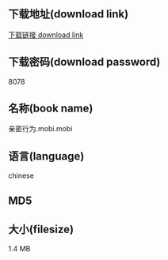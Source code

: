 ## 下载地址(download link)
[下载链接 download link](https://tutu365.netlify.app/?s=%E4%BA%B2%E5%AF%86%E8%A1%8C%E4%B8%BA.mobi)

## 下载密码(download password)
8078

## 名称(book name)
亲密行为.mobi.mobi

## 语言(language)
chinese

## MD5


## 大小(filesize)
1.4 MB
